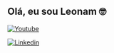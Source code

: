 ## Olá, eu sou Leonam 🤓

[![Youtube](https://img.shields.io/badge/YouTube-FF0000?style=for-the-badge&logo=youtube&logoColor=white)](//https://www.youtube.com/@leonamcruz9694)

[![Linkedin](https://img.shields.io/badge/LinkedIn-0077B5?style=for-the-badge&logo=linkedin&logoColor=white)](//https://www.youtube.com/@leonamcruz9694)
